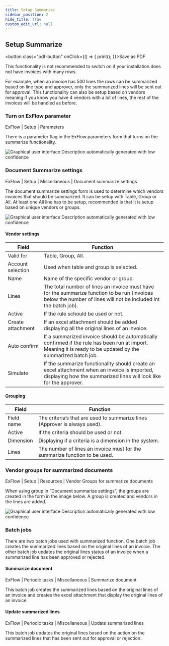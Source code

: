 ```yaml
---
title: Setup Summarize
sidebar_position: 2
hide_title: true
custom_edit_url: null
---
```

## Setup Summarize 
<button class="pdf-button" onClick={() => { print(); }}>Save as PDF</button>

This functionality is not recommended to switch on if your installation does not have invoices with many rows. 

For example, when an invoice has 500 lines the rows can be summarized based on line type and approver, only the summarized lines will be sent out for approval. This functionality can also be setup based on vendors meaning if you know you have 4 vendors with a lot of lines, the rest of the invoices will be handled as before.

### Turn on ExFlow parameter
ExFlow \| Setup \| Parameters

There is a parameter flag in the ExFlow parameters form that turns on the summarize functionality.

![Graphical user interface Description automatically generated with low confidence](@site/static/img/media/image208.png)


### Document Summarize settings
ExFlow \| Setup \| Miscellaneous \| Document summarize settings

The document summarize settings form is used to determine which vendors invoices that should be summarized. It can be setup with Table, Group or All. At least one All line has to be setup, recommended is that it is setup based on unique vendors or groups.

![Graphical user interface Description automatically generated with low confidence](@site/static/img/media/image209.png)

#### Vendor settings
| Field | Function |
| ---- | ---- |
Valid for |  Table, Group, All. |
| Account selection | Used when table and group is selected.| 
| Name | Name of the specific vendor or group. |
| Lines | The total number of lines an invoice must have for the summarize function to be run (invoices below the number of lines will not be included int the batch job). |
| Active | If the rule schould be used or not. |
| Create attachment |If an excel attachment should be added displaying all the original lines of an invoice. | 
| Auto confirm | If a summarized invoice should be automatically confirmed if the rule has been run at import. Meaning it is ready to be updated by the summarized batch job.| 
| Simulate | If the summarize functionality should create an excel attachment when an invoice is imported, displaying how the summarized lines will look like for the approver.|

#### Grouping
| Field | Function |
| ---- | ---- |
| Field name | The criteria’s that are used to summarize lines (Approver is always used).| 
| Active | If the criteria should be used or not.|
| Dimension | Displaying if a criteria is a dimension in the system.|
| Lines | The number of lines an invoice must for the summarize function to be used.|

### Vendor groups for summarized documents
ExFlow \| Setup \| Resources \| Vendor Groups for summarize documents

When using group in “Document summarize settings”, the groups are created in the form in the image below. A group is created and vendors in the lines are added.

![Graphical user interface Description automatically generated with low confidence](@site/static/img/media/image210.png)

### Batch jobs
There are two batch jobs used with summarized function. One batch job creates the summarized lines based on the original lines of an invoice. The other batch job updates the original lines status of an invoice when a summarized line has been approved or rejected.

#### Summarize document
ExFlow \| Periodic tasks \| Miscellaneous \| Summarize document

This batch job creates the summarized lines based on the original lines of an invoice and creates the excel attachment that display the original lines of an invoice.

#### Update summarized lines
ExFlow \| Periodic tasks \| Miscellaneous \| Update summarized lines

This batch job updates the original lines based on the action on the summarized lines that has been sent out for approval or rejection.  